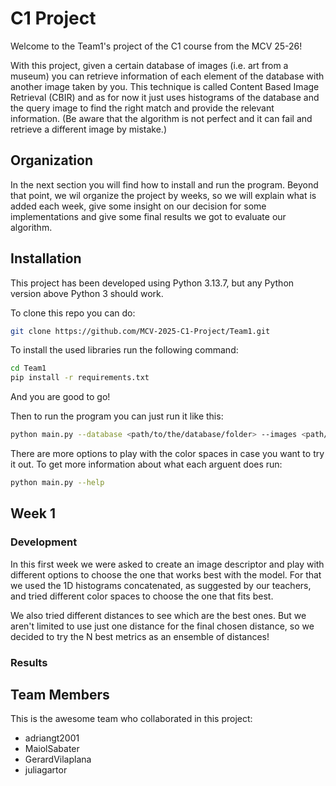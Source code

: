 # C1 Project
Welcome to the Team1's project of the C1 course from the MCV 25-26!

With this project, given a certain database of images (i.e. art from a museum) you can retrieve information of each element of the database with another image taken by you. This technique is called Content Based Image Retrieval (CBIR) and as for now it just uses histograms of the database and the query image to find the right match and provide the relevant information. (Be aware that the algorithm is not perfect and it can fail and retrieve a different image by mistake.)

## Organization
In the next section you will find how to install and run the program. Beyond that point, we wil organize the project by weeks, so we will explain what is added each week, give some insight on our decision for some implementations and give some final results we got to evaluate our algorithm.

## Installation
This project has been developed using Python 3.13.7, but any Python version above Python 3 should work.

To clone this repo you can do:

```bash
git clone https://github.com/MCV-2025-C1-Project/Team1.git
```


To install the used libraries run the following command:

```bash
cd Team1
pip install -r requirements.txt
```

And you are good to go!

Then to run the program you can just run it like this:

```bash
python main.py --database <path/to/the/database/folder> --images <path/to/the/query/set/folder>
```

There are more options to play with the color spaces in case you want to try it out. To get more information about what each arguent does run:
```bash
python main.py --help
```

## Week 1
### Development
In this first week we were asked to create an image descriptor and play with different options to choose the one that works best with the model. For that we used the 1D histograms concatenated, as suggested by our teachers, and tried different color spaces to choose the one that fits best.

We also tried different distances to see which are the best ones. But we aren't limited to use just one distance for the final chosen distance, so we decided to try the N best metrics as an ensemble of distances!

### Results


## Team Members
This is the awesome team who collaborated in this project:
* adriangt2001
* MaiolSabater
* GerardVilaplana
* juliagartor
